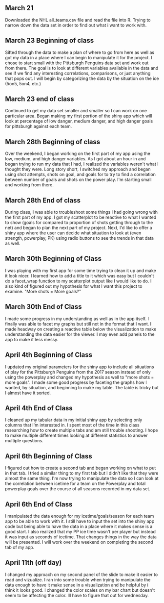 ## March 21

Downloaded the NHL all_teams.csv file and read the file into R. Trying to narrow down the data set in order to find out what i want to work with. 

## March 23 Beginning of class

Sifted through the data to make a plan of where to go from here as well as got my data in a place where I can begin to manipulate it for the project. I chose to start small with the Pittsburgh Penguins data set and work out from there. The goal is to look at different variables available in the data and see if we find any interesting correlations, comparisons, or just anything that pops out. I will begin by categorizing the data by the situation on the ice (5on5, 5on4, etc.) 

## March 23 end of class

Continued to get my data set smaller and smaller so I can work on one particular area. Began making my first portion of the shiny app which will look at percentage of low danger, medium danger, and high danger goals for pittsburgh against each team. 

## March 28th Beginning of class

Over the weekend, I began working on the first part of my app using the low, medium, and high danger variables. As I got about an hour in and began trying to run my data that I had, I realized the variables weren't what I thought they were. Long story short, I switched my approach and began using shot attempts, shots on goal, and goals for to try to find a correlation between number of goals and shots on the power play. I'm starting small and working from there. 

## March 28th End of class

During class, I was able to troubleshoot some things I had going wrong with the first part of my app. I got my scatterplot to be reactive to what I wanted to show (goals for compared to proportion of shots getting through to the net) and began to plan the next part of my project. Next, I'd like to offer a shiny app where the user can decide what situation to look at (even strength, powerplay, PK) using radio buttons to see the trends in that data as well. 

## March 30th Beginning of Class

I was playing with my first app for some time trying to clean it up and make it look nicer. I learned how to add a title to it which was easy but I couldn't do a facet_wrap function to my scatterplot output like I would like to do. I also kind of figured out my hypothesis for what I want this project to examine. "More shots = More goals?"

## March 30th End of Class 

I made some progress in my understanding as well as in the app itself. I finally was able to facet my graphs but still not in the format that I want. I made headway on creating a reactive table below the visualization to make understanding the data easier for the viewer. I may even add panels to the app to make it less messy. 

## April 4th Beginning of Class

I updated my original parameters for the shiny app to include all situations of play for the Pittsburgh Penguins from the 2017 season instead of only using the powerplay and changed my hypothesis as well to "more shots = more goals". I made some good progress by faceting the graphs how I wanted, by situation, and beginning to make my table. The table is tricky but I almost have it sorted. 

## April 4th End of Class 

I cleaned up my tabular data in my initial shiny app by selecting only columns that I'm interested in. I spent most of the time in this class researching how to create multiple tabs and am still trouble shooting. I hope to make multiple different times looking at different statistics to answer multiple questions. 

## April 6th Beginning of Class

I figured out how to create a second tab and began working on what to put in that tab. I tried a similar thing to my first tab but I didn't like that they were almost the same thing. I'm now trying to manipulate the data so I can look at the correlation between icetime for a team on the Powerplay and total powerplay goals over the course of all seasons recorded in my data set. 

## April 6th End of Class

I manipulated the data enough for my icetime/goals/season for each team app to be able to work with it. I still have to input the set into the shiny app code but being able to have the data in a place where it makes sense is a good start. I also realized that my PP ice time wasn't per player but instead it was input as seconds of icetime. That changes things in the way the data will be presented. I will work over the weekend on completing the second tab of my app. 

## April 11th (off day) 

I changed my approach on my second panel of the slide to make it easier to read and vizualize. I ran into some trouble when trying to manipulate the data enough to have it make sense in a visualization and be helpful by i think it looks good. I changed the color scales on my bar chart but doesn't seem to be affecting the color. Ill have to figure that out for wednesday. 